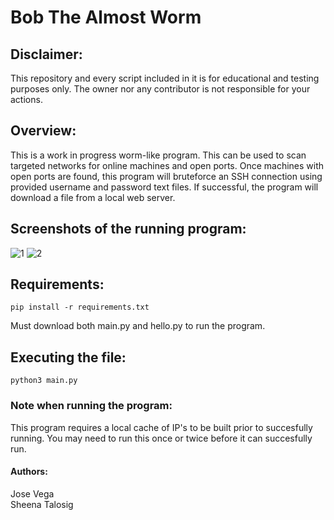 # Bob The Almost Worm
## Disclaimer:
This repository and every script included in it is for educational and testing purposes only. The owner nor any contributor is not responsible for your actions.

## Overview:
This is a work in progress worm-like program. This can be used to scan targeted networks for online machines and open ports. Once machines with open ports are found, this program will bruteforce an SSH connection using provided username and password text files. If successful, the program will download a file from a local web server.

## Screenshots of the running program:
![1](https://user-images.githubusercontent.com/19824320/140623024-13d289c0-6be2-4fb2-ae36-ec4d7734148f.PNG)
![2](https://user-images.githubusercontent.com/19824320/140623025-67c9b1c7-76a2-4c6c-bfcd-fbf5b56c2b9a.PNG)


## Requirements:
```
pip install -r requirements.txt
```
Must download both main.py and hello.py to run the program.

## Executing the file:
```
python3 main.py
```

### Note when running the program:
This program requires a local cache of IP's to be built prior to succesfully running. You may need to run this once or twice before it can succesfully run. 

#### Authors:
Jose Vega  
Sheena Talosig